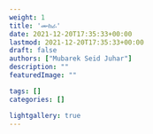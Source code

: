 ```yaml
---
weight: 1
title: 'ሙከራ'
date: 2021-12-20T17:35:33+00:00
lastmod: 2021-12-20T17:35:33+00:00
draft: false
authors: ["Mubarek Seid Juhar"]
description: ""
featuredImage: ""

tags: []
categories: []

lightgallery: true
---
```

